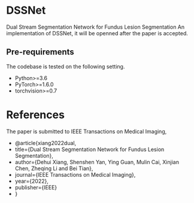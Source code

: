 # DSSNet
Dual Stream Segmentation Network for Fundus Lesion Segmentation
An implementation of DSSNet, it will be openned after the paper is accepted.
## Pre-requirements

The codebase is tested on the following setting.

* Python>=3.6
* PyTorch>=1.6.0
* torchvision>=0.7

# References
The paper is submitted to IEEE Transactions on Medical Imaging,
* @article{xiang2022dual,
* title={Dual Stream Segmentation Network for Fundus Lesion Segmentation},
* author={Dehui Xiang, Shenshen Yan, Ying Guan, Mulin Cai, Xinjian Chen, Zheqing Li and Bei Tian},
* journal={IEEE Transactions on Medical Imaging},
* year={2022},
* publisher={IEEE}
* }
